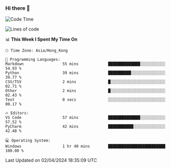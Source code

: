 ### Hi there 👋

<!--
**RoiexLee/RoiexLee** is a ✨ _special_ ✨ repository because its `README.md` (this file) appears on your GitHub profile.

Here are some ideas to get you started:

- 🔭 I’m currently working on ...
- 🌱 I’m currently learning ...
- 👯 I’m looking to collaborate on ...
- 🤔 I’m looking for help with ...
- 💬 Ask me about ...
- 📫 How to reach me: ...
- 😄 Pronouns: ...
- ⚡ Fun fact: ...
-->

<!--START_SECTION:waka-->
![Code Time](http://img.shields.io/badge/Code%20Time-484%20hrs%205%20mins-blue)

![Lines of code](https://img.shields.io/badge/From%20Hello%20World%20I%27ve%20Written-37.3%20thousand%20lines%20of%20code-blue)

📊 **This Week I Spent My Time On** 

```text
🕑︎ Time Zone: Asia/Hong_Kong

💬 Programming Languages: 
Markdown                 55 mins             ██████████████░░░░░░░░░░░   54.93 % 
Python                   39 mins             ██████████░░░░░░░░░░░░░░░   39.77 % 
CSV/TSV                  2 mins              █░░░░░░░░░░░░░░░░░░░░░░░░   02.71 % 
Other                    2 mins              █░░░░░░░░░░░░░░░░░░░░░░░░   02.43 % 
Text                     0 secs              ░░░░░░░░░░░░░░░░░░░░░░░░░   00.17 % 

🔥 Editors: 
VS Code                  57 mins             ██████████████░░░░░░░░░░░   57.52 % 
PyCharm                  42 mins             ███████████░░░░░░░░░░░░░░   42.48 % 

💻 Operating System: 
Windows                  1 hr 40 mins        █████████████████████████   100.00 % 
```


 Last Updated on 02/04/2024 18:35:09 UTC
<!--END_SECTION:waka-->
